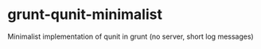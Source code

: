 grunt-qunit-minimalist
======================

Minimalist implementation of qunit in grunt (no server, short log messages)
